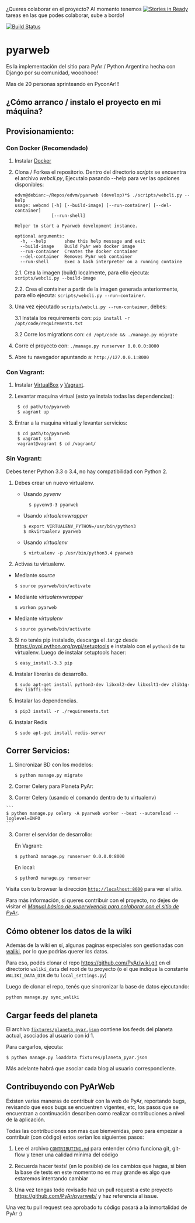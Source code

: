 ¿Queres colaborar en el proyecto? Al momento tenemos [![Stories in Ready](https://badge.waffle.io/pyar/pyarweb.png?label=ready&title=Ready)](https://waffle.io/pyar/pyarweb) tareas en
las que podes colaborar, sube a bordo! 

[![Build Status](https://travis-ci.org/PyAr/pyarweb.png)](https://secure.travis-ci.org/PyAr/pyarweb.svg?branch=master)

pyarweb
=======
Es la implementación del sitio para PyAr / Python Argentina hecha con Django
por su comunidad, wooohooo!

Mas de 20 personas sprinteando en PyconAr!!!


## ¿Cómo arranco / instalo el proyecto en mi máquina?


## Provisionamiento:


### Con Docker (Recomendado)

1. Instalar [Docker](https://docs.docker.com/engine/installation/)

2. Clona / Forkea el repositorio. Dentro del directorio *scripts* se encuentra el
archivo *webcli.py*, Ejecutalo pasando --help para ver las opciones disponibles:

    ```
    edvm@debian:~/Repos/edvm/pyarweb (develop)*$ ./scripts/webcli.py --help
    usage: webcmd [-h] [--build-image] [--run-container] [--del-container]
                  [--run-shell]

    Helper to start a Pyarweb development instance.

    optional arguments:
      -h, --help       show this help message and exit
      --build-image    Build PyAr web docker image
      --run-container  Creates the docker container 
      --del-container  Removes PyAr web container
      --run-shell      Exec a bash interpreter on a running containe

    ```

    2.1.  Crea la imagen (build) localmente, para ello ejecuta: `scripts/webcli.py --build-image`

    2.2.  Crea el container a partir de la imagen generada anteriormente, para ello ejecuta: `scripts/webcli.py --run-container`.

3. Una vez ejecutado `scripts/webcli.py --run-container`, debes:

    3.1  Instala los requirements con: `pip install -r /opt/code/requirements.txt` 

    3.2  Corre los migrations con: `cd /opt/code && ./manage.py migrate` 

4. Corre el proyecto con: `./manage.py runserver 0.0.0.0:8000`

5. Abre tu navegador apuntando a: `http://127.0.0.1:8000`


### Con Vagrant:

1. Instalar [VirtualBox](https://www.virtualbox.org/) y [Vagrant](https://www.vagrantup.com/).

2. Levantar maquina virtual (esto ya instala todas las dependencias):

        $ cd path/to/pyarweb
        $ vagrant up

3. Entrar a la maquina virtual y levantar servicios:

        $ cd path/to/pyarweb
        $ vagrant ssh
        vagrant@vagrant $ cd /vagrant/

### Sin Vagrant:


Debes tener Python 3.3 o 3.4, no hay compatibilidad con Python 2.

1. Debes crear un nuevo virtualenv.

  	* Usando *pyvenv*

      ```
	    $ pyvenv3-3 pyarweb
      ```

    * Usando *virtualenvwrapper*

      ```
      $ export VIRTUALENV_PYTHON=/usr/bin/python3
      $ mkvirtualenv pyarweb
      ```

    * Usando *virtualenv*

      ```
      $ virtualenv -p /usr/bin/python3.4 pyarweb
      ```


2. Activas tu virtualenv.

  * Mediante *source*

      ```
      $ source pyarweb/bin/activate
      ```

  * Mediante *virtualenvwrapper*

      ```
      $ workon pyarweb
      ```

  * Mediante *virtualenv*

      ```
      $ source pyarweb/bin/activate
      ```

3. Si no tenés pip instalado, descarga el .tar.gz desde https://pypi.python.org/pypi/setuptools
e instalalo con el `python3` de tu virtualenv. Luego de instalar setuptools hacer:

    ```
    $ easy_install-3.3 pip
    ```

4. Instalar librerías de desarrollo.

    ```
    $ sudo apt-get install python3-dev libxml2-dev libxslt1-dev zlib1g-dev libffi-dev
    ```

5. Instalar las dependencias.

    ```
    $ pip3 install -r ./requirements.txt
    ```

6. Instalar Redis

    ```
    $ sudo apt-get install redis-server
    ```

## Correr Servicios:

1. Sincronizar BD con los modelos:

    ```
    $ python manage.py migrate
    ```

2. Correr Celery para Planeta PyAr:

  2. Correr Celery (usando el comando dentro de tu virtualenv)

    ```
    $ python manage.py celery -A pyarweb worker --beat --autoreload --loglevel=INFO
    ```

3. Correr el servidor de desarrollo:

    En Vagrant:

    ```
    $ python3 manage.py runserver 0.0.0.0:8000
    ```

    En local:

    ```
    $ python3 manage.py runserver
    ```

  Visita con tu browser la dirección [`http://localhost:8000`](http://localhost:8000) para ver el sitio.


Para más información, si queres contribuír con el proyecto, no dejes de visitar el [*Manual básico de supervivencia para colaborar con el sitio de PyAr*](https://github.com/samuelbustamante/pyarweb/wiki/Manual-b%C3%A1sico-de-supervivencia-para-colaborar-con-el-sitio-de-PyAr).

## Cómo obtener los datos de la wiki

Además de la wiki en sí, algunas paginas especiales son gestionadas con [waliki](https://github.com/mgaitan/waliki), por lo que podrías querer los datos.

Para eso, podés clonar el repo https://github.com/PyAr/wiki.git en el directorio
`waliki_data` del root de tu proyecto (o el que indique la constante `WALIKI_DATA_DIR` de tu `local_settings.py`)

Luego de clonar el repo, tenés que sincronizar la base de datos ejecutando:

```
python manage.py sync_waliki
```

## Cargar feeds del planeta

El archivo [`fixtures/planeta_pyar.json`](fixtures/planeta_pyar.json) contiene los feeds del planeta actual, asociados al usuario con id 1.

Para cargarlos, ejecuta:

```
$ python manage.py loaddata fixtures/planeta_pyar.json
```

Más adelante habrá que asociar cada blog al usuario correspondiente.

## Contribuyendo con PyArWeb

Existen varias maneras de contribuir con la web de PyAr, reportando bugs,
revisando que esos bugs se encuentren vigentes, etc, los pasos que se
encuentran a continuación describen como realizar contribuciones a nivel de la
aplicación.

Todas las contribuciones son mas que bienvenidas, pero para empezar a
contribuir (con código) estos serían los siguientes pasos:

1. Lee el archivo [`CONTRIBUTING.md`](CONTRIBUTING.md) para entender cómo
funciona git, git-flow y tener una calidad mínima del código

2. Recuerda hacer tests! (en lo posible) de los cambios que hagas, si bien la
base de tests en este momento no es muy grande es algo que estaremos intentando
cambiar

3. Una vez tengas todo revisado haz un pull request a este proyecto
https://github.com/PyAr/pyarweb/ y haz referencia al issue.

Una vez tu pull request sea aprobado tu código pasará a la inmortalidad de
PyAr :)
